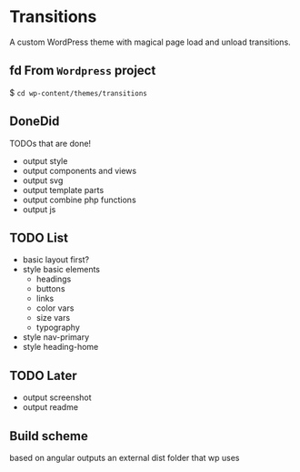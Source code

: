 # Transitions
A custom WordPress theme with magical page load and unload transitions.

## fd From `Wordpress` project
$ `cd wp-content/themes/transitions`


## DoneDid 
TODOs that are done!
- output style
- output components and views
- output svg
- output template parts
- output combine php functions
- output js

## TODO List
- basic layout first?
- style basic elements
	- headings
	- buttons
	- links
	- color vars
	- size vars
	- typography 
- style nav-primary
- style heading-home

## TODO Later
- output screenshot
- output readme

## Build scheme
based on angular
outputs an external dist folder that wp uses
